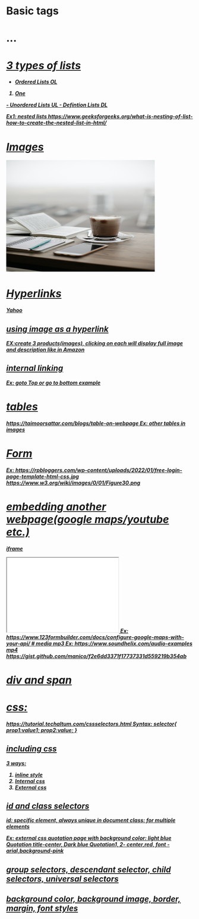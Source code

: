 # Basic tags
<p>
<h1>...<h6>
<b>
<i>
<u>

# 3 types of lists
- Ordered Lists OL
<OL>
<LI>One </li>
</OL>
- Unordered Lists  UL
- Defintion Lists   DL


Ex1: nested lists
https://www.geeksforgeeks.org/what-is-nesting-of-list-how-to-create-the-nested-list-in-html/

# Images
<img src="/images/pexels.jpg" alt="Picture" width="400" height="300">

# Hyperlinks
<a href="https://yahoo.com">Yahoo</a>

## using image as a hyperlink
EX:create 3 products(images), clicking on each will display full image and description like in Amazon
## internal linking
Ex: goto Top or go to bottom example
# tables
https://taimoorsattar.com/blogs/table-on-webpage
Ex: other tables in images 

# Form
Ex: https://rpbloggers.com/wp-content/uploads/2022/01/free-login-page-template-html-css.jpg
https://www.w3.org/wiki/images/0/01/Figure30.png

# embedding another webpage(google maps/youtube etc.)
iframe
<iframe src="demo_iframe.htm" height="200" width="300" title="Iframe Example"></iframe>
Ex: https://www.123formbuilder.com/docs/configure-google-maps-with-your-api/
# media
mp3
Ex: https://www.soundhelix.com/audio-examples
mp4
https://gist.github.com/manico/f2e6dd3371f17737331d559219b354ab

# div and span

# css:
https://tutorial.techaltum.com/cssselectors.html
Syntax:
selector{
	prop1:value1;
	prop2:value;
	}

## including css
3 ways: 
1. inline style
2. Internal css
3. External css	


## id and class selectors
id: specific element, always unique in document
class: for multiple elements


Ex:  external css
quotation page with background color: light blue
Quotation title-center, Dark blue
Quotation1, 2- center,red, font -arial,background-pink

## group selectors, descendant selector, child selectors, universal selectors

## background color, background image, border, margin, font styles
